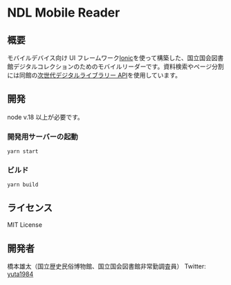 # NDL Mobile Reader

## 概要

モバイルデバイス向け UI フレームワーク[Ionic](https://ionicframework.com/)を使って構築した、国立国会図書館デジタルコレクションのためのモバイルリーダーです。資料検索やページ分割には同館の[次世代デジタルライブラリー API]()を使用しています。

## 開発

node v.18 以上が必要です。

### 開発用サーバーの起動

`yarn start`

### ビルド

`yarn build`

## ライセンス

MIT License

## 開発者

橋本雄太（国立歴史民俗博物館、国立国会図書館非常勤調査員）
Twitter: [yuta1984](https://twitter.com/yuta1984)
